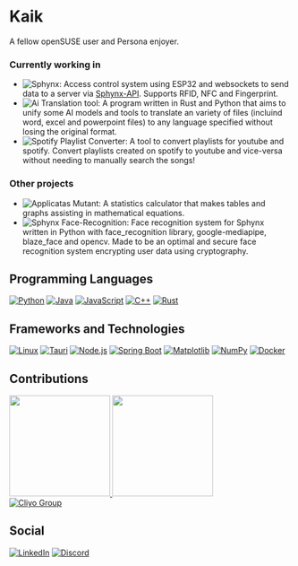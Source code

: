 # Kaik
A fellow openSUSE user and Persona enjoyer.

### Currently working in
- ![Sphynx](https://github.com/cliyo/sphynx-esp32/):
  Access control system using ESP32 and websockets to send data to a server via [Sphynx-API](https://github.com/cliyo/sphynx-api). Supports RFID, NFC and Fingerprint.
- ![Ai Translation tool](https://github.com/snootic/ai-office-translator/):
  A program written in Rust and Python that aims to unify some AI models and tools to translate an variety of files (incluind word, excel and powerpoint files) to any language specified without losing the original format.
- ![Spotify Playlist Converter](https://github.com/Snootic/yt-stpfy-playlist-converter):
  A tool to convert playlists for youtube and spotify. Convert playlists created on spotify to youtube and vice-versa without needing to manually search the songs!

### Other projects
- ![Applicatas Mutant](https://github.com/snootic/applicatas-mutant/):
  A statistics calculator that makes tables and graphs assisting in mathematical equations.
- ![Sphynx Face-Recognition](https://github.com/cliyo/face-recognition):
  Face recognition system for Sphynx written in Python with face_recognition library, google-mediapipe, blaze_face and opencv. Made to be an optimal and secure face recognition system encrypting user data using cryptography.

## Programming Languages
[![Python](https://img.shields.io/badge/Python-3776AB?logo=python&logoColor=fff)](#)
[![Java](https://img.shields.io/badge/Java-%23ED8B00.svg?logo=openjdk&logoColor=white)](#)
[![JavaScript](https://img.shields.io/badge/JavaScript-F7DF1E?logo=javascript&logoColor=000)](#)
[![C++](https://img.shields.io/badge/C++-%2300599C.svg?logo=c%2B%2B&logoColor=white)](#)
[![Rust](https://img.shields.io/badge/Rust-%23000000.svg?e&logo=rust&logoColor=white)](#)

## Frameworks and Technologies
[![Linux](https://img.shields.io/badge/Linux-FCC624?logo=linux&logoColor=black)](#)
[![Tauri](https://img.shields.io/badge/Tauri-24C8D8?logo=tauri&logoColor=fff)](#)
[![Node.js](https://img.shields.io/badge/Node.js-6DA55F?logo=node.js&logoColor=white)](#)
[![Spring Boot](https://img.shields.io/badge/Spring%20Boot-6DB33F?logo=springboot&logoColor=fff)](#)
[![Matplotlib](https://custom-icon-badges.demolab.com/badge/Matplotlib-71D291?logo=matplotlib&logoColor=fff)](#)
[![NumPy](https://img.shields.io/badge/NumPy-4DABCF?logo=numpy&logoColor=fff)](#)
[![Docker](https://img.shields.io/badge/Docker-2496ED?logo=docker&logoColor=fff)](#)

## Contributions
<div>
  <a href="https://github.com/Snootic"><img height="180em" src="https://github-readme-stats.vercel.app/api?username=Snootic&theme=transparent&bg_color=000&border_color=4b0082&show_icons=true&icon_color=32174d&title_color=4b0082&text_color=FFF&include_all_commits=true"/>
  
  <img height="180em" src="https://github-readme-stats-git-masterrstaa-rickstaa.vercel.app/api/top-langs/?username=Snootic&layout=compact&langs_count=7&bg_color=000&border_color=4b0082&title_color=32174d&text_color=FFF&hide=css,html,Jupyter%20Notebook&role=OWNER,COLLABORATOR,ORGANIZATION_MEMBER&&size_weight=0.5&count_weight=0.5"/>

</div>
  </a><a href="https://github.com/Cliyo"><img src="https://avatars.githubusercontent.com/u/166717333?s=200&v=4" alt="Cliyo Group"></a>
</div>

## Social
[![LinkedIn](https://img.shields.io/badge/LinkedIn-000?style=for-the-badge&logo=linkedin&logoColor=0E76A8)](https://www.linkedin.com/in/kaikmen/)
[![Discord](https://img.shields.io/badge/Discord-000?style=for-the-badge&logo=discord)](https://discord.com/users/365299549595631616)
